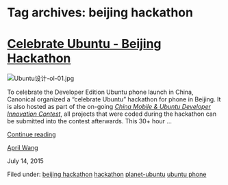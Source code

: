 





# Tag archives: beijing hackathon





#  [Celebrate Ubuntu - Beijing Hackathon](/en/blog/2015/07/14/celebrate-ubuntu-beijing-hackathon-sum/)

![Ubuntu设计-ol-01.jpg](https://lh3.googleusercontent.com/_ZZ0piCQbas7eFCQHDeHUCTDTXUjpf-MuTnsnMWCUeORzrE6M5nJHG7iJ1ChHz0kGK2bDaVIaHczp0kELbNsiRrDxiROPU6A_dbiocCn6dZQdbO-RyWsXDAWS7iNbRD_vvit2tI)

To celebrate the Developer Edition Ubuntu phone launch in China, Canonical
organized a “celebrate Ubuntu” hackathon for phone in Beijing. It is also
hosted as part of the on-going [_China Mobile & Ubuntu Developer Innovation Contest_](http://dream.10086.cn/yecp/match?action=ubuntu&f=ubuntupr&hmsr=ubuntupr), all projects that were coded during the hackathon can be submitted into
the contest afterwards. This 30+ hour ...

[Continue reading](/en/blog/2015/07/14/celebrate-ubuntu-beijing-hackathon-sum/)

[April Wang](/en/blog/authors/aprilswang/)

July 14, 2015

Filed under: [beijing hackathon](/en/blog/tags/beijing%20hackathon/)
[hackathon](/en/blog/tags/hackathon/) [planet-ubuntu](/en/blog/tags/planet-ubuntu/) [ubuntu phone](/en/blog/tags/ubuntu%20phone/)





